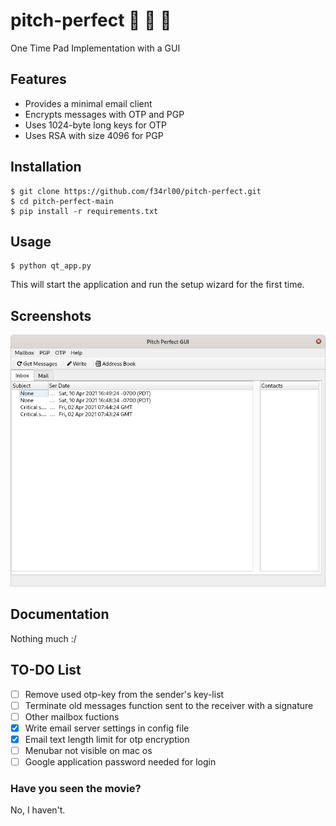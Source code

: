 # pitch-perfect :see_no_evil: :hear_no_evil: :speak_no_evil:
One Time Pad Implementation with a GUI

## Features
* Provides a minimal email client
* Encrypts messages with OTP and PGP
* Uses 1024-byte long keys for OTP
* Uses RSA with size 4096 for PGP

## Installation
    $ git clone https://github.com/f34rl00/pitch-perfect.git
    $ cd pitch-perfect-main
    $ pip install -r requirements.txt
    
## Usage
    $ python qt_app.py
  This will start the application and run the setup wizard for the first time.

## Screenshots
<img src="https://github.com/f34rl00/pitch-perfect/blob/master/screenshots/image1.png" width="640">

## Documentation
Nothing much :/

## TO-DO List
- [ ] Remove used otp-key from the sender's key-list  
- [ ] Terminate old messages function sent to the receiver with a signature  
- [ ] Other mailbox fuctions  
- [x] Write email server settings in config file
- [x] Email text length limit for otp encryption
- [ ] Menubar not visible on mac os
- [ ] Google application password needed for login

### Have you seen the movie?
No, I haven't.
